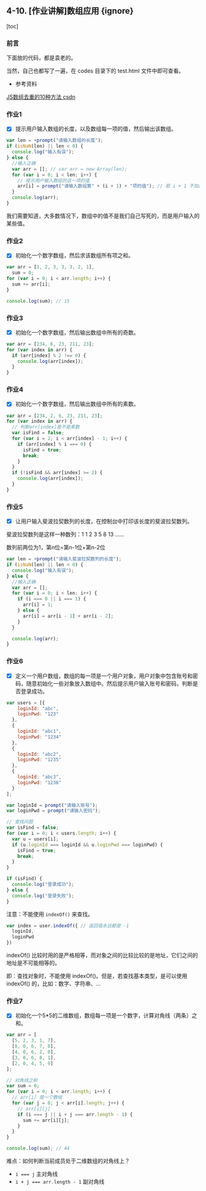 ## 4-10. [作业讲解]数组应用 {ignore}

[toc]

### 前言

下面放的代码，都是袁老的。

当然，自己也都写了一遍，在 codes 目录下的 test.html 文件中即可查看。

- 参考资料

[JS数组去重的10种方法 csdn](https://blog.csdn.net/weixin_42412046/article/details/81459294)

### 作业1

- [x] 提示用户输入数组的长度，以及数组每一项的值，然后输出该数组。

```js
var len = +prompt("请输入数组的长度");
if (isNaN(len) || len < 0) {
  console.log("输入有误");
} else {
  //输入正确
  var arr = []; // var arr = new Array(len);
  for (var i = 0; i < len; i++) {
    // 提示用户输入数组的这一项的值
    arr[i] = prompt("请输入数组第" + (i + 1) + "项的值"); // 若 i + 1 不加括号 那么会先拼接 i 再拼接 1
  }
  console.log(arr);
}
```

我们需要知道，大多数情况下，数组中的值不是我们自己写死的，而是用户输入的某些值。

### 作业2

- [x] 初始化一个数字数组，然后求该数组所有项之和。

```js
var arr = [1, 2, 3, 3, 3, 2, 1],
  sum = 0;
for (var i = 0; i < arr.length; i++) {
  sum += arr[i];
}

console.log(sum); // 15
```

### 作业3

- [x] 初始化一个数字数组，然后输出数组中所有的奇数。

```js
var arr = [234, 6, 23, 211, 23];
for (var index in arr) {
  if (arr[index] % 2 !== 0) {
    console.log(arr[index]);
  }
}
```

### 作业4

- [x] 初始化一个数字数组，然后输出数组中所有的素数。

```js
var arr = [234, 2, 6, 23, 211, 23];
for (var index in arr) {
  // 判断arr[index]是不是素数
  var isFind = false;
  for (var i = 2; i < arr[index] - 1; i++) {
    if (arr[index] % i === 0) {
      isFind = true;
      break;
    }
  }
  if (!isFind && arr[index] >= 2) {
    console.log(arr[index]);
  }
}
```

### 作业5

- [x] 让用户输入斐波拉契数列的长度，在控制台中打印该长度的斐波拉契数列。

斐波拉契数列是这样一种数列：1 1 2 3 5 8 13 ......

数列前两位为1，第n位=第n-1位+第n-2位

```js
var len = +prompt("请输入斐波拉契数列的长度");
if (isNaN(len) || len < 0) {
  console.log("输入有误");
} else {
  //输入正确
  var arr = [];
  for (var i = 0; i < len; i++) {
    if (i === 0 || i === 1) {
      arr[i] = 1;
    } else {
      arr[i] = arr[i - 1] + arr[i - 2];
    }
  }

  console.log(arr);
}
```

### 作业6

- [x] 定义一个用户数组，数组的每一项是一个用户对象，用户对象中包含账号和密码，随意初始化一些对象放入数组中。然后提示用户输入账号和密码，判断是否登录成功。

```js
var users = [{
    loginId: "abc",
    loginPwd: "123"
  },
  {
    loginId: "abc1",
    loginPwd: "1234"
  },
  {
    loginId: "abc2",
    loginPwd: "1235"
  },
  {
    loginId: "abc3",
    loginPwd: "1236"
  }
];

var loginId = prompt("请输入账号");
var loginPwd = prompt("请输入密码");

// 查找问题
var isFind = false;
for (var i = 0; i < users.length; i++) {
  var u = users[i];
  if (u.loginId === loginId && u.loginPwd === loginPwd) {
    isFind = true;
    break;
  }
}

if (isFind) {
  console.log("登录成功");
} else {
  console.log("登录失败");
}
```

注意：不能使用 `indexOf()` 来查找。

```js
var index = user.indexOf({ // 返回值永远都是 -1
  loginId,
  loginPwd
})
```

indexOf() 比较时用的是严格相等，而对象之间的比较比较的是地址，它们之间的地址是不可能相等的。

即：查找对象时，不能使用 indexOf()。但是，若查找基本类型，是可以使用 indexOf() 的，比如：数字、字符串、...

### 作业7

- [x] 初始化一个5*5的二维数组，数组每一项是一个数字，计算对角线（两条）之和。

```js
var arr = [
  [5, 2, 3, 1, 7],
  [8, 0, 6, 7, 8],
  [4, 0, 6, 2, 0],
  [3, 0, 6, 8, 1],
  [2, 0, 4, 5, 9]
];

// 对角线之和
var sum = 0;
for (var i = 0; i < arr.length; i++) {
  // arr[i] 是一个数组
  for (var j = 0; j < arr[i].length; j++) {
    // arr[i][j]
    if (i === j || i + j === arr.length - 1) {
      sum += arr[i][j];
    }
  }
}

console.log(sum); // 44
```

难点：如何判断当前成员处于二维数组的对角线上？

- `i === j` 主对角线
- `i + j === arr.length - 1` 副对角线

